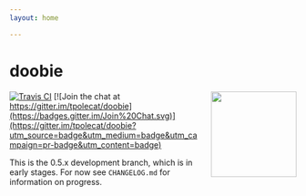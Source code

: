 ```yaml
---
layout: home

---
```

# doobie

<img align="right" src="https://cdn.rawgit.com/tpolecat/doobie/series/0.5.x/doobie_logo.svg" height="150px" style="padding-left: 20px"/>

[![Travis CI](https://travis-ci.org/tpolecat/doobie.svg?branch=series%2F0.5.x)](https://travis-ci.org/tpolecat/doobie)
[![Join the chat at https://gitter.im/tpolecat/doobie](https://badges.gitter.im/Join%20Chat.svg)](https://gitter.im/tpolecat/doobie?utm_source=badge&utm_medium=badge&utm_campaign=pr-badge&utm_content=badge)

This is the 0.5.x development branch, which is in early stages. For now see `CHANGELOG.md` for information on progress.

